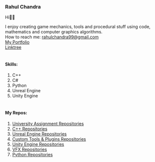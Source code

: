 ### Rahul Chandra 

Hi👋🏻 <br>

I enjoy creating game mechanics, tools and procedural stuff using code, mathematics and computer graphics algorithms.<br>
How to reach me: rahulchandra99@gmail.com<br>
<a href="https://olivine-tie-eb9.notion.site/Rahul-Chandra-Gameplay-Programmer-Portfolio-1787a28b85ef8023b062e4c94f2d3c1b?pvs=74" target="_blank"> My Portfolio <br></a>
<a href="https://linktr.ee/rahulchandra99" target="_blank"> Linktree <br></a>
#
#### Skills:

1. C++
2. C#
3. Python
4. Unreal Engine
5. Unity Engine

#

#### My Repos:

1. <a href="https://github.com/stars/RahulChandra99/lists/university-assignments"> University Assignment Repositories </a>
2. <a href="https://github.com/stars/RahulChandra99/lists/c-projects"> C++ Repositories </a>
3. <a href="https://github.com/stars/RahulChandra99/lists/unreal-gameplay-projects"> Unreal Engine Repositories </a>
4. <a href="https://github.com/stars/RahulChandra99/lists/tools-and-plugins"> Custom Tools & Plugins Repositories </a>
5. <a href="https://github.com/stars/RahulChandra99/lists/unity-projects"> Unity Engine Repositories </a>
6. <a href="https://github.com/stars/RahulChandra99/lists/vfx-repos"> VFX Repositories </a>
7. <a href="https://github.com/stars/RahulChandra99/lists/python-projects"> Python Repositories </a>

#

<!-- #### Featured Repositories: 

[![GitHub Repo](https://github-readme-stats.vercel.app/api/pin/?username=VerzatileDevOrg&repo=Programming_HandBook&theme=react&hide_border=true)](https://github.com/RahulChandra99/learning-advanced-programming-concepts) -->



